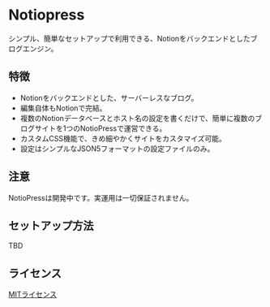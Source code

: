 # Notiopress

シンプル、簡単なセットアップで利用できる、Notionをバックエンドとしたブログエンジン。

## 特徴

* Notionをバックエンドとした、サーバーレスなブログ。
* 編集自体もNotionで完結。
* 複数のNotionデータベースとホスト名の設定を書くだけで、簡単に複数のブログサイトを1つのNotioPressで運営できる。
* カスタムCSS機能で、きめ細やかくサイトをカスタマイズ可能。
* 設定はシンプルなJSON5フォーマットの設定ファイルのみ。

## 注意

NotioPressは開発中です。実運用は一切保証されません。

## セットアップ方法

TBD

## ライセンス

[MITライセンス](LICENSE)
